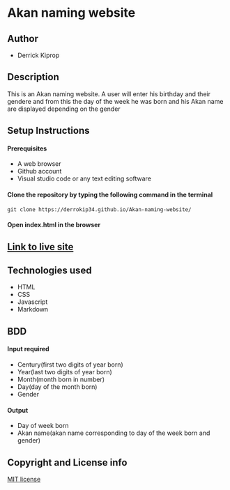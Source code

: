 # Akan naming website

## Author
- Derrick Kiprop

## Description

This is an Akan naming website. A user will enter his birthday and their gendere and from this the day of the week he was born and his Akan name are displayed depending on the gender

## Setup Instructions
#### Prerequisites
- A web browser
- Github account
- Visual studio code or any text editing software

#### Clone the repository by typing the following command in the terminal
`git clone https://derrokip34.github.io/Akan-naming-website/`

#### Open index.html in the browser

## [Link to live site](https://derrokip34.github.io/Akan-naming-website/)

## Technologies used
- HTML
- CSS
- Javascript
- Markdown

## BDD
#### Input required
- Century(first two digits of year born)
- Year(last two digits of year born)
- Month(month born in number)
- Day(day of the month born)
- Gender

#### Output
- Day of week born
- Akan name(akan name corresponding to day of the week born and gender)

## Copyright and License info

[MIT license](https://github.com/derrokip34/Akan-naming-website/blob/master/license.md)